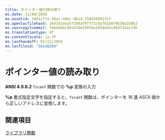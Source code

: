 ```yaml
---
title: ポインター値の読み取り
ms.date: 11/04/2016
ms.assetid: 3dd1cf15-30ac-4dec-9b14-258d20501fcf
ms.openlocfilehash: 164192eba57208af0f771c0af01b6f9b38a1b9b3
ms.sourcegitcommit: f4be868c0d1d78e550fba105d4d3c993743a1f4b
ms.translationtype: HT
ms.contentlocale: ja-JP
ms.lasthandoff: 02/12/2019
ms.locfileid: "56148284"
---
```

# <a name="reading-pointer-values"></a>ポインター値の読み取り

**ANSI 4.9.6.2** `fscanf` 関数での **%p** 変換の入力

**%p** 書式指定文字を指定すると、`fscanf` 関数は、ポインターを 16 進 ASCII 値から正しいアドレスに変換します。

## <a name="see-also"></a>関連項目

[ライブラリ関数](../c-language/library-functions.md)
